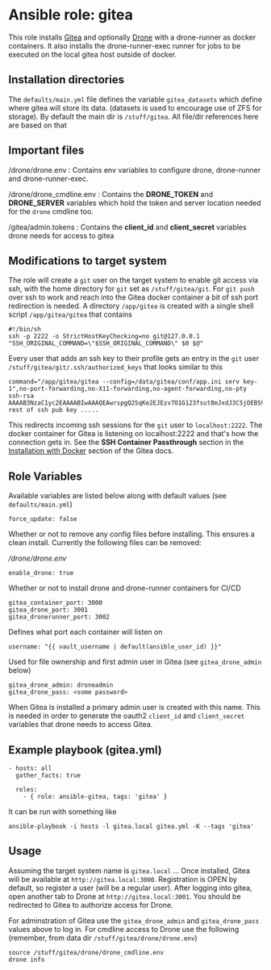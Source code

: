 # Ansible role: gitea

This role installs [Gitea](https://gitea.io) and optionally [Drone](https://drone.io) with a drone-runner as docker containers.  It also installs the drone-runner-exec runner for jobs to be executed on the local gitea host outside of docker.

## Installation directories

The `defaults/main.yml` file defines the variable `gitea_datasets` which define where gitea will store its data.  (datasets is used to encourage use of ZFS for storage).  By default the main dir is `/stuff/gitea`.  All file/dir references here are based on that

## Important files

/drone/drone.env
: Contains env variables to configure drone, drone-runner and drone-runner-exec.

/drone/drone_cmdline.env
: Contains the **DRONE_TOKEN** and **DRONE_SERVER** variables which hold the token and server location needed for the `drone` cmdline too.

/gitea/admin.tokens
: Contains the **client_id** and **client_secret** variables drone needs for access to gitea

## Modifications to target system

The role will create a `git` user on the target system to enable git access via ssh, with the home directory for `git` set as `/stuff/gitea/git`.  For `git push` over ssh to work and reach into the Gitea docker container a bit of ssh port redirection is needed.  A directory `/app/gitea` is created with a single shell script `/app/gitea/gitea` that contains

    #!/bin/sh
    ssh -p 2222 -o StrictHostKeyChecking=no git@127.0.0.1 "SSH_ORIGINAL_COMMAND=\"$SSH_ORIGINAL_COMMAND\" $0 $@"

Every user that adds an ssh key to their profile gets an entry in the `git` user `/stuff/gitea/git/.ssh/authorized_keys` that looks similar to this

    command="/app/gitea/gitea --config=/data/gitea/conf/app.ini serv key-1",no-port-forwarding,no-X11-forwarding,no-agent-forwarding,no-pty ssh-rsa AAAAB3NzaC1yc2EAAAABIwAAAQEAwrspgQ2SqKe2EJEzv7O1G123fsut8mJxdJ3CSjOEBS9PnjHVUaugfV71xaDYspef7jQ7JzlDY.... rest of ssh pub key .....

This redirects incoming ssh sessions for the `git` user to `localhost:2222`.  The docker container for Gitea is listening on localhost:2222 and that's how the connection gets in.  See the **SSH Container Passthrough** section in the [Installation with Docker](https://docs.gitea.io/en-us/install-with-docker/) section of the Gitea docs.


## Role Variables

Available variables are listed below along with default values (see `defaults/main.yml`)

    force_update: false

Whether or not to remove any config files before installing.  This ensures a clean install.  Currently the following files can be removed:

_/drone/drone.env_

    enable_drone: true

Whether or not to install drone and drone-runner containers for CI/CD

    gitea_container_port: 3000
    gitea_drone_port: 3001
    gitea_dronerunner_port: 3002

Defines what port each container will listen on

    username: "{{ vault_username | default(ansible_user_id) }}"

Used for file ownership and first admin user in Gitea (see `gitea_drone_admin` below)

    gitea_drone_admin: droneadmin
    gitea_drone_pass: <some password>

When Gitea is installed a primary admin user is created with this name.  This is needed in order to generate the oauth2 `client_id` and `client_secret` variables that drone needs to access Gitea.

## Example playbook (gitea.yml)

    - hosts: all
      gather_facts: true
    
      roles:
        - { role: ansible-gitea, tags: 'gitea' }

It can be run with something like

    ansible-playbook -i hosts -l gitea.local gitea.yml -K --tags 'gitea'

## Usage

Assuming the target system name is `gitea.local` ...  Once installed, Gitea will be available at `http://gitea.local:3000`.  Registration is OPEN by default, so register a user (will be a regular user).  After logging into gitea, open another tab to Drone at `http://gitea.local:3001`.  You should be redirected to Gitea to authorize access for Drone.

For adminstration of Gitea use the `gitea_drone_admin` and `gitea_drone_pass` values above to log in.  For cmdline access to Drone use the following (remember, from data dir `/stuff/gitea/drone/drone.env`)

    source /stuff/gitea/drone/drone_cmdline.env
    drone info

